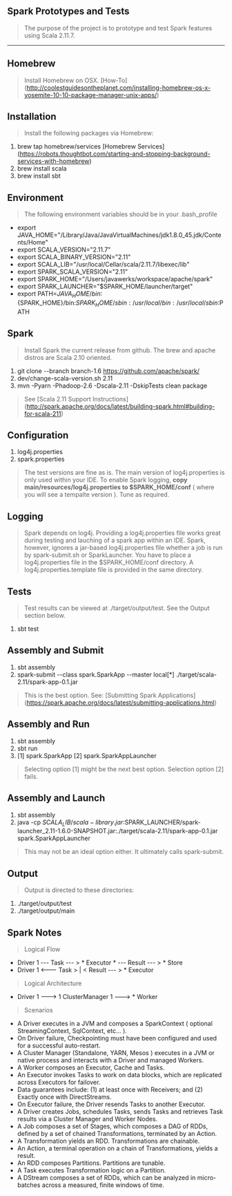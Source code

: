 Spark Prototypes and Tests
--------------------------
>The purpose of the project is to prototype and test Spark features using Scala 2.11.7.

***

Homebrew
--------
>Install Homebrew on OSX. [How-To] (http://coolestguidesontheplanet.com/installing-homebrew-os-x-yosemite-10-10-package-manager-unix-apps/)

Installation
------------
>Install the following packages via Homebrew:

1. brew tap homebrew/services [Homebrew Services] (https://robots.thoughtbot.com/starting-and-stopping-background-services-with-homebrew)
2. brew install scala
3. brew install sbt

Environment
-----------
>The following environment variables should be in your .bash_profile

- export JAVA_HOME="/Library/Java/JavaVirtualMachines/jdk1.8.0_45.jdk/Contents/Home"
- export SCALA_VERSION="2.11.7"
- export SCALA_BINARY_VERSION="2.11"
- export SCALA_LIB="/usr/local/Cellar/scala/2.11.7/libexec/lib"
- export SPARK_SCALA_VERSION="2.11"
- export SPARK_HOME="/Users/javawerks/workspace/apache/spark"
- export SPARK_LAUNCHER="$SPARK_HOME/launcher/target"
- export PATH=${JAVA_HOME}/bin:${SPARK_HOME}/bin:${SPARK_HOME}/sbin:/usr/local/bin:/usr/local/sbin:$PATH

Spark
-----
>Install Spark the current release from github. The brew and apache distros are Scala 2.10 oriented.

1. git clone --branch branch-1.6 https://github.com/apache/spark/
2. dev/change-scala-version.sh 2.11
3. mvn -Pyarn -Phadoop-2.6 -Dscala-2.11 -DskipTests clean package

>See [Scala 2.11 Support Instructions] (http://spark.apache.org/docs/latest/building-spark.html#building-for-scala-211)

Configuration
-------------
1. log4j.properties
2. spark.properties

>The test versions are fine as is. The main version of log4j.properties is only used within your IDE. To enable Spark
logging, **copy main/resources/log4j.properties to $SPARK_HOME/conf** ( where you will see a tempalte version ). Tune as required.

Logging
-------
>Spark depends on log4j. Providing a log4j.properties file works great during testing and lauching of a spark app within an IDE.
Spark, however, ignores a jar-based log4j.properties file whether a job is run by spark-submit.sh or SparkLauncher. You have to
place a log4j.properties file in the $SPARK_HOME/conf directory. A log4j.properties.template file is provided in the same directory.

Tests
-----
>Test results can be viewed at ./target/output/test. See the Output section below.

1. sbt test

Assembly and Submit
-------------------
1. sbt assembly
2. spark-submit --class spark.SparkApp --master local[*] ./target/scala-2.11/spark-app-0.1.jar

>This is the best option. See: [Submitting Spark Applications] (https://spark.apache.org/docs/latest/submitting-applications.html)

Assembly and Run
----------------
1. sbt assembly
2. sbt run
3. [1] spark.SparkApp   [2] spark.SparkAppLauncher

>Selecting option [1] might be the next best option. Selection option [2] fails.

Assembly and Launch
-------------------
1. sbt assembly
2. java -cp $SCALA_LIB/scala-library.jar:$SPARK_LAUNCHER/spark-launcher_2.11-1.6.0-SNAPSHOT.jar:./target/scala-2.11/spark-app-0.1.jar spark.SparkAppLauncher

>This may not be an ideal option either. It ultimately calls spark-submit.

Output
------
>Output is directed to these directories:

1. ./target/output/test
2. ./target/output/main

Spark Notes
-----------
>Logical Flow

- Driver 1 --- Task --- > * Executor * --- Result --- > * Store
- Driver 1 <--- Task > | < Result --- > * Executor

>Logical Architecture

- Driver 1 ---> 1 ClusterManager 1 ---> * Worker

>Scenarios

- A Driver executes in a JVM and composes a SparkContext ( optional StreamingContext, SqlContext, etc... ).
- On Driver failure, Checkpointing must have been configured and used for a successful auto-restart.
- A Cluster Manager (Standalone, YARN, Mesos ) executes in a JVM or native process and interacts with a Driver and managed Workers.
- A Worker composes an Executor, Cache and Tasks.
- An Executor invokes Tasks to work on data blocks, which are replicated across Executors for failover.
- Data guarantees include: (1) at least once with Receivers; and (2) Exactly once with DirectStreams.
- On Executor failure, the Driver resends Tasks to another Executor.
- A Driver creates Jobs, schedules Tasks, sends Tasks and retrieves Task results via a Cluster Manager and Worker Nodes.
- A Job composes a set of Stages, which composes a DAG of RDDs, defined by a set of chained Transformations, terminated by an Action.
- A Transformation yields an RDD. Transformations are chainable.
- An Action, a terminal operation on a chain of Transformations, yields a result.
- An RDD composes Partitions. Partitions are tunable.
- A Task executes Transformation logic on a Partition.
- A DStream composes a set of RDDs, which can be analyzed in micro-batches across a measured, finite windows of time.